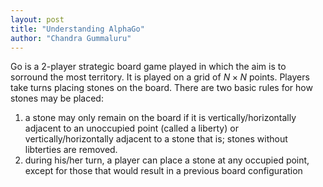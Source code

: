```yaml
---
layout: post
title: "Understanding AlphaGo"
author: "Chandra Gummaluru"
---
```


Go is a 2-player strategic board game played in which the aim is to sorround the most territory. It is played on a grid of $N \times N$ points. Players take turns placing stones on the board. There are two basic rules for how stones may be placed:

1. a stone may only remain on the board if it is vertically/horizontally adjacent to an unoccupied point (called a liberty) or vertically/horizontally adjacent to a stone that is; stones without libterties are removed.
2. during his/her turn, a player can place a stone at any occupied point, except for those that would result in a previous board configuration
